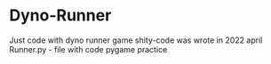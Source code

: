 # Dyno-Runner
Just code with dyno runner game
shity-code was wrote in 2022 april
Runner.py - file with code
pygame practice
